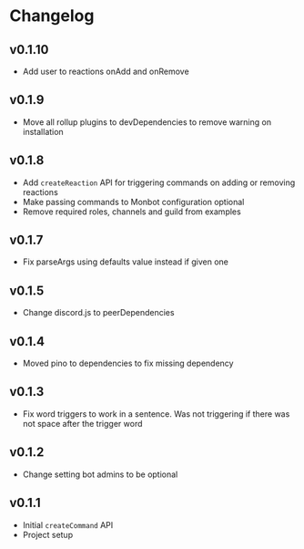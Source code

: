 # Changelog

## v0.1.10

- Add user to reactions onAdd and onRemove

## v0.1.9

- Move all rollup plugins to devDependencies to remove warning on installation

## v0.1.8

- Add `createReaction` API for triggering commands on adding or removing reactions
- Make passing commands to Monbot configuration optional
- Remove required roles, channels and guild from examples

## v0.1.7

- Fix parseArgs using defaults value instead if given one

## v0.1.5

- Change discord.js to peerDependencies

## v0.1.4

- Moved pino to dependencies to fix missing dependency

## v0.1.3

- Fix word triggers to work in a sentence. Was not triggering if there was not space after the trigger word

## v0.1.2

- Change setting bot admins to be optional

## v0.1.1

- Initial `createCommand` API
- Project setup

